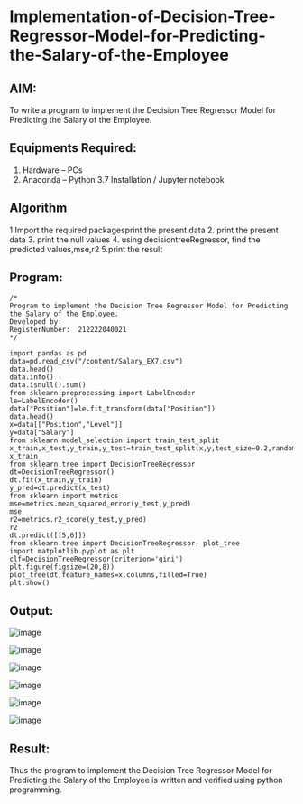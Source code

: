 # Implementation-of-Decision-Tree-Regressor-Model-for-Predicting-the-Salary-of-the-Employee

## AIM:
To write a program to implement the Decision Tree Regressor Model for Predicting the Salary of the Employee.

## Equipments Required:
1. Hardware – PCs
2. Anaconda – Python 3.7 Installation / Jupyter notebook

## Algorithm
1.Import the required packagesprint the present data 
2. print the present data
3. print the null values
4. using decisiontreeRegressor, find the predicted values,mse,r2
5.print the result

## Program:
```
/*
Program to implement the Decision Tree Regressor Model for Predicting the Salary of the Employee.
Developed by: 
RegisterNumber:  212222040021
*/
```
```
import pandas as pd
data=pd.read_csv("/content/Salary_EX7.csv")
data.head()
data.info()
data.isnull().sum()
from sklearn.preprocessing import LabelEncoder
le=LabelEncoder()
data["Position"]=le.fit_transform(data["Position"])
data.head()
x=data[["Position","Level"]]
y=data["Salary"]
from sklearn.model_selection import train_test_split
x_train,x_test,y_train,y_test=train_test_split(x,y,test_size=0.2,random_state=2)
x_train
from sklearn.tree import DecisionTreeRegressor
dt=DecisionTreeRegressor()
dt.fit(x_train,y_train)
y_pred=dt.predict(x_test)
from sklearn import metrics
mse=metrics.mean_squared_error(y_test,y_pred)
mse
r2=metrics.r2_score(y_test,y_pred)
r2
dt.predict([[5,6]])
from sklearn.tree import DecisionTreeRegressor, plot_tree
import matplotlib.pyplot as plt
clf=DecisionTreeRegressor(criterion='gini')
plt.figure(figsize=(20,8))
plot_tree(dt,feature_names=x.columns,filled=True)
plt.show()
```

## Output:
![image](https://github.com/AtchayaSundaramoorthy/Implementation-of-Decision-Tree-Regressor-Model-for-Predicting-the-Salary-of-the-Employee/assets/119393516/a76702c6-0601-4f09-aa10-6fdd6a024b89)

![image](https://github.com/AtchayaSundaramoorthy/Implementation-of-Decision-Tree-Regressor-Model-for-Predicting-the-Salary-of-the-Employee/assets/119393516/b683cf48-e8de-460e-b977-7ba0cb5df71f)

![image](https://github.com/AtchayaSundaramoorthy/Implementation-of-Decision-Tree-Regressor-Model-for-Predicting-the-Salary-of-the-Employee/assets/119393516/21148867-9eea-4d9a-8031-c2aef75e06b1)

![image](https://github.com/AtchayaSundaramoorthy/Implementation-of-Decision-Tree-Regressor-Model-for-Predicting-the-Salary-of-the-Employee/assets/119393516/588e0a5f-5784-4eec-b1c6-76202513b5bc)

![image](https://github.com/AtchayaSundaramoorthy/Implementation-of-Decision-Tree-Regressor-Model-for-Predicting-the-Salary-of-the-Employee/assets/119393516/7f29d73c-e6e5-4bd9-a488-27dbf1f725de)

![image](https://github.com/AtchayaSundaramoorthy/Implementation-of-Decision-Tree-Regressor-Model-for-Predicting-the-Salary-of-the-Employee/assets/119393516/318a99eb-1eae-4609-a1ec-ddcc02765a6b)

## Result:
Thus the program to implement the Decision Tree Regressor Model for Predicting the Salary of the Employee is written and verified using python programming.
